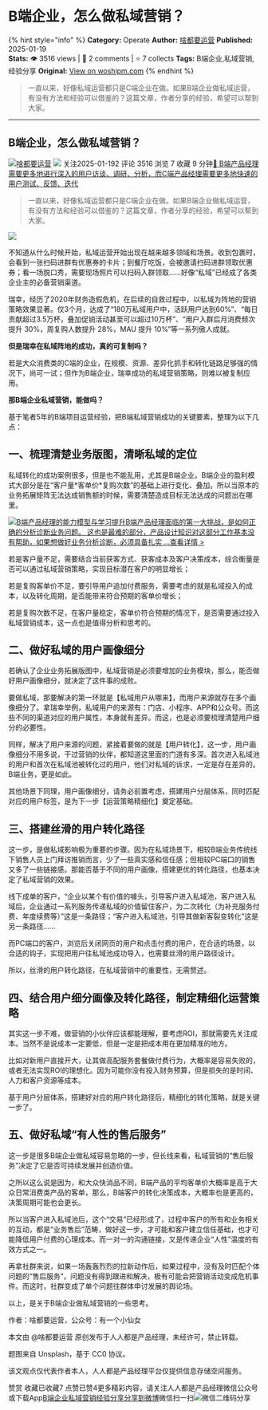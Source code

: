 # B端企业，怎么做私域营销？
{% hint style="info" %}
**Category:** Operate
**Author:** [啥都要运营](https://www.woshipm.com/u/1214015)
**Published:** 2025-01-19  
**Stats:** 👁️ 3516 views | 💬 2 comments | ⭐ 7 collects
**Tags:** B端企业,私域营销,经验分享
**Original:** [View on woshipm.com](https://www.woshipm.com/operate/6172350.html)
{% endhint %}
> 一直以来，好像私域运营都只是C端企业在做。如果B端企业做私域运营，有没有方法和经验可以借鉴的？这篇文章，作者分享的经验，希望可以帮到大家。

---

## B端企业，怎么做私域营销？

[![](https://static.woshipm.com/view/woshipm_api_def_20240315163156_1031.jpg?imageView2/1/w/72/h/72/q/100)](https://www.woshipm.com/u/1214015)[啥都要运营](https://www.woshipm.com/u/1214015) ![](https://static.woshipm.com/tag/1101_1@2x.png) 关注2025-01-192 评论 3516 浏览 7 收藏 9 分钟[🔗 B端产品经理需要更多地进行深入的用户访谈、调研、分析，而C端产品经理需要更多地快速的用户测试、反馈、迭代](https://ke.qidianla.com/courses/bcpm)

> 一直以来，好像私域运营都只是C端企业在做。如果B端企业做私域运营，有没有方法和经验可以借鉴的？这篇文章，作者分享的经验，希望可以帮到大家。

![](https://image.woshipm.com/2023/04/13/9b833248-d9de-11ed-bd5e-00163e0b5ff3.jpg)

不知道从什么时候开始，私域运营开始出现在越来越多领域和场景。收到包裹时，会看到一张扫码进群有优惠券的卡片；到餐厅吃饭，会被邀请扫码进群领取优惠券；看一场脱口秀，需要现场照片可以扫码入群领取……好像“私域”已经成了各类企业主的必备营销渠道。

瑞幸，经历了2020年财务造假危机，在后续的自救过程中，以私域为阵地的营销策略效果显著。仅3个月，达成了“180万私域用户中，活跃用户达到60%”、“每日贡献超过3.5万杯，叠加促销活动甚至可以超过10万杯”、“用户入群后月消费频次提升 30%，周复购人数提升 28%，MAU 提升 10%”等一系列傲人成就。

**但是瑞幸在私域阵地的成功，真的可复制吗？**

若是大众消费类的C端的企业，在规模、资源、差异化抓手和转化链路足够强的情况下，尚可一试；但作为B端企业，瑞幸成功的私域营销策略，则难以被复制应用。

**那B端企业私域营销，能做吗？**

基于笔者5年的B端项目运营经验，把B端私域营销成功的关键要素，整理为以下几点：

## 一、梳理清楚业务版图，清晰私域的定位

私域转化的成功案例很多，但是也不能乱用，尤其是B端企业。B端企业的盈利模式大部分是在“客户量\*客单价\*复购次数”的基础上进行变化、叠加。所以当原本的业务拓展矩阵无法达成销售额的时候，需要清楚造成目标无法达成的问题出在哪里。

[![](https://image.woshipm.com/2023/08/02/1554eea8-30e3-11ee-88e7-00163e0b5ff3.png)B端产品经理的能力模型与学习提升B端产品经理面临的第一大挑战，是如何正确的分析诊断业务问题。 这也是最难的部分，产品设计知识对这部分工作基本没有帮助，如果想做好业务分析诊断，必须具备扎实 ...查看详情 >](https://ke.qidianla.com/courses/bcpm)

若是客户量不足，需要结合当前获客方式、获客成本及客户决策成本，综合衡量是否可以通过私域营销策略，实现目标潜在客户的明显增长；

若是复购客单价不足，要引导用户追加付费服务，需要考虑的就是私域投入的成本，以及转化周期，是否能带来符合预期的客单价增长；

若是复购次数不足，在客户量稳定，客单价符合预期的情况下，是否需要通过投入私域营销成本，这一点也是值得分析和思考的。

## 二、做好私域的用户画像细分

若确认了企业业务拓展版图中，私域营销是必须要增加的业务模块，那么，能否做好用户画像细分，就决定了这件事的成败。

要做私域，那要解决的第一环就是【私域用户从哪来】，而用户来源就存在多个画像细分了。拿瑞幸举例，私域用户的来源有：门店、小程序、APP和公众号。而这些不同的渠道对应的用户属性，本身就有差异。而这，也是必须要梳理清楚用户细分的必要性。

同样，解决了用户来源的问题，紧接着要做的就是【用户转化】，这一步，用户画像细分不用多说，干过营销的伙伴，都知道这里面的门道有多深。首次进入私域池的用户和首次在私域池被转化过的用户，他们对私域的诉求，一定是存在差异的。B端业务，更是如此。

其他场景下同理，用户画像细分，请务必前置考虑，搭建用户分层体系，同时匹配对应的用户标签，是为下一步【运营策略精细化】奠定基础。

## 三、搭建丝滑的用户转化路径

这一步，是做私域影响极为重要的步骤。因为在私域场景下，相较B端业务传统线下销售人员上门拜访推销而言，少了一些真实感和信任感；但相较PC端口的销售又多了一些链接感。那能否基于不同的用户画像，搭建更优的转化路径，也基本决定了私域营销的效果。

线下成单的客户，“企业以某个有价值的噱头，引导客户进入私域池，客户进入私域后，企业通过一系列服务传递私域的价值留住客户，为二次转化（为补充服务付费、年度续费等）”这是一条路径；“客户进入私域池，引导其做新客裂变转化”这是另一条路径……

而PC端口的客户，浏览后关闭网页的用户和点击付费的用户，在合适的场景，以合适的钩子，实现把用户往私域池成功导入，也需要丝滑的用户路径设计。

所以，丝滑的用户转化路径，在私域营销中的重要性，无需赘述。

## 四、结合用户细分画像及转化路径，制定精细化运营策略

其实这一步不难，做营销的小伙伴应该都能理解，要考虑ROI，那就需要先关注成本。当然不是说成本一定要低，但是一定是把成本用在更加精准的地方。

比如对新用户直接开大，让其做高配服务套餐做付费行为，大概率是容易失败的，或者无法实现ROI的理想化。因为可能你没有投入财务预算，但是损失的是时间、人力和客户资源等成本。

基于用户分层体系，搭建好对应的用户转化路径后，精细化的转化策略，就是关键一步了。

## 五、做好私域“有人性的售后服务”

这一步是很多B端企业做私域容易忽略的一步，但长线来看，私域营销的“售后服务”决定了它是否可持续发展并创造价值。

之所以这么说是因为，和大众快消品不同，B端产品的平均客单价大概率是高于大众日常消费类产品的客单，那么，B端客户的转化决策成本，大概率也是更高的，决策周期可能也会更长。

所以当客户进入私域池后，这个“交易”已经形成了，过程中客户的所有和业务相关的互动，都是“业务售后”范畴，做好这一步，才可能和客户建立信任基础，也才可能降低用户付费的心理成本。而一对一的沟通链接，又是传递企业“人性”温度的有效方式之一。

再拿社群来说，如果一场轰轰烈烈的拉新动作后，如果过程中，没有及时匹配个体问题的“售后服务”，问题没有得到跟进和解决，极有可能会把营销活动变成危机事件。而这时，社群变成了单个问题往群体申讨发展的舆论场。

以上，是关于B端企业做私域营销的一些思考。

作者：啥都要运营，公众号：有一个小仙女

本文由 @啥都要运营 原创发布于人人都是产品经理，未经许可，禁止转载。

题图来自 Unsplash，基于 CC0 协议。

该文观点仅代表作者本人，人人都是产品经理平台仅提供信息存储空间服务。

赞赏 收藏已收藏7 点赞已赞4更多精彩内容，请关注人人都是产品经理微信公众号或下载App[B端企业](https://www.woshipm.com/tag/b%e7%ab%af%e4%bc%81%e4%b8%9a)[私域营销](https://www.woshipm.com/tag/%e7%a7%81%e5%9f%9f%e8%90%a5%e9%94%80)[经验分享](https://www.woshipm.com/tag/%e7%bb%8f%e9%aa%8c%e5%88%86%e4%ba%ab)[分享到微博](https://service.weibo.com/share/share.php?appkey=2775287854&title=B端企业，怎么做私域营销？&url=https://www.woshipm.com/operate/6172350.html&pic=https://image.woshipm.com/2023/04/13/9b833248-d9de-11ed-bd5e-00163e0b5ff3.jpg)微信扫一扫![微信二维码](https://api.pwmqr.com/qrcode/create/?url=https://www.woshipm.com/operate/6172350.html)分享